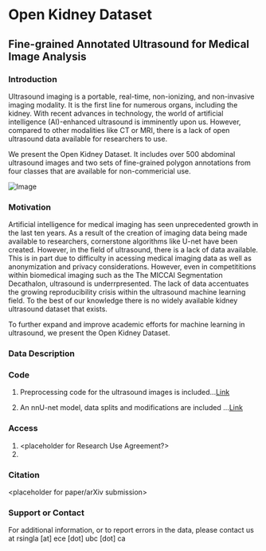 # Open Kidney Dataset
## Fine-grained Annotated Ultrasound for Medical Image Analysis

### Introduction

Ultrasound imaging is a portable, real-time, non-ionizing, and non-invasive imaging modality. It is the first line for numerous organs, including the kidney. With recent advances in technology, the world of artificial intelligence (AI)-enhanced ultrasound is imminently upon us. However, compared to other modalities like CT or MRI, there is a lack of open ultrasound data available for researchers to use.

We present the Open Kidney Dataset. It includes over 500 abdominal ultrasound images and two sets of fine-grained polygon annotations from four classes that are available for non-commericial use.

![Image](src)

### Motivation
Artificial intelligence for medical imaging has seen unprecedented growth in the last ten years. As a result of the creation of imaging data being made available to researchers, cornerstone algorithms like U-net have been created. However, in the field of ultrasound, there is a lack of data available. This is in part due to difficulty in acessing medical imaging data as well as anonymization and privacy considerations. However, even in competititions within biomedical imaging such as the The MICCAI Segmentation Decathalon, ultrasound is underrpresented. The lack of data accentuates the growing reproducibility crisis within the ultrasound machine learning field. To the best of our knowledge there is no widely available kidney ultrasound dataset that exists.

To further expand and improve academic efforts for machine learning in ultrasound, we present the Open Kidney Dataset.

### Data Description
<placeholder>
  
### Code
1. Preprocessing code for the ultrasound images is included...[Link](https://www.google.com/)

2. An nnU-net model, data splits and modifications are included ...[Link](https://www.google.com/)
  
### Access
1. <placeholder for Research Use Agreement?>
2. <placeholder for collecting information>
  
### Citation
<placeholder for paper/arXiv submission>
  
### Support or Contact
For additional information, or to report errors in the data, please contact us at rsingla [at] ece [dot] ubc [dot] ca 
